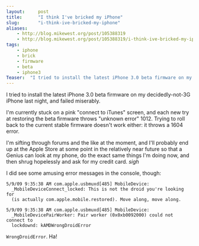 ```yaml
---
layout:     post
title:      "I think I've bricked my iPhone"
slug:       "i-think-ive-bricked-my-iphone"
aliases:
    - http://blog.mikewest.org/post/105388319
    - http://blog.mikewest.org/post/105388319/i-think-ive-bricked-my-iphone
tags: 
    - iphone
    - brick
    - firmware
    - beta
    - iphone3
Teaser:  "I tried to install the latest iPhone 3.0 beta firmware on my decidedly-not-3G iPhone last night, and failed miserably."
---
```

I tried to install the latest iPhone 3.0 beta firmware on my decidedly-not-3G iPhone last night, and failed miserably.

I'm currently stuck on a pink "connect to iTunes" screen, and each new try at restoring the beta firmware throws "unknown error" 1012.  Trying to roll back to the current stable firmware doesn't work either: it throws a 1604 error.

I'm sifting through forums and the like at the moment, and I'll probably end up at the Apple Store at some point in the relatively near future so that a Genius can look at my phone, do the exact same things I'm doing now, and then shrug hopelessly and ask for my credit card.  *sigh*

I did see some amusing error messages in the console, though:

    5/9/09 9:35:38 AM com.apple.usbmuxd[485] MobileDevice:
      _MobileDeviceConnect_locked: This is not the droid you're looking for
      (is actually com.apple.mobile.restored). Move along, move along. 

    5/9/09 9:35:38 AM com.apple.usbmuxd[485] MobileDevice:
      _MobileDevicePairWorker: Pair worker (0x0xb0092000) could not connect to
      lockdownd: kAMDWrongDroidError 

`WrongDroidError`.  Ha!
